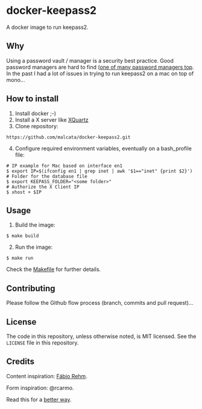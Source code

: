 # docker-keepass2

A docker image to run keepass2.

## Why

Using a password vault / manager is a security best practice.
Good password managers are hard to find ([one of many password managers top](http://lifehacker.com/5529133/five-best-password-managers). In the past I had a lot of issues in trying to run keepass2 on a mac on top of mono...

## How to install

1. Install docker ;-)
2. Install a X server like [XQuartz](https://www.xquartz.org/)
3. Clone repository: 
```shell
https://github.com/malcata/docker-keepass2.git
```
4. Configure required environment variables, eventually on a bash_profile file:
```shell
# IP example for Mac based on interface en1
$ export IP=$(ifconfig en1 | grep inet | awk '$1=="inet" {print $2}')
# Folder for the database file
$ export KEEPASS_FOLDER="<some folder>"
# Authorize the X Client IP
$ xhost + $IP 
```

## Usage

1. Build the image:
```shell
$ make build
```

2. Run the image:
```shell
$ make run
```

Check the [Makefile](https://raw.githubusercontent.com/malcata/docker-keepass2/master/Makefile) for further details.

## Contributing

Please follow the Github flow process (branch, commits and pull request)...

## License

The code in this repository, unless otherwise noted, is MIT licensed. See the `LICENSE` file in this repository.

## Credits

Content inspiration: [Fábio Rehm](http://fabiorehm.com/blog/2014/09/11/running-gui-apps-with-docker/).

Form inspiration: @rcarmo.

Read this for a [better way](http://wiki.ros.org/docker/Tutorials/GUI).
